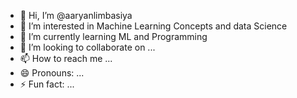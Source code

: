 - 👋 Hi, I’m @aaryanlimbasiya
- 👀 I’m interested in Machine Learning Concepts and data Science
- 🌱 I’m currently learning ML and Programming
- 💞️ I’m looking to collaborate on ...
- 📫 How to reach me ...
- 😄 Pronouns: ...
- ⚡ Fun fact: ...

<!---
aaryanlimbasiya/aaryanlimbasiya is a ✨ special ✨ repository because its `README.md` (this file) appears on your GitHub profile.
You can click the Preview link to take a look at your changes.
--->
